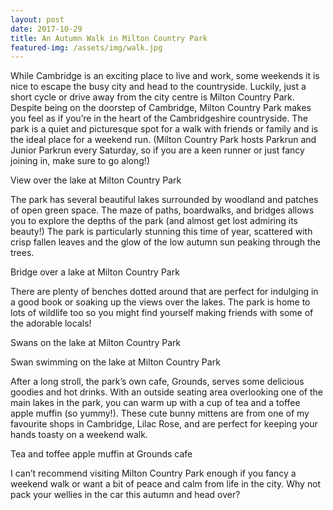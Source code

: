 ```yaml
---
layout: post
date: 2017-10-29
title: An Autumn Walk in Milton Country Park
featured-img: /assets/img/walk.jpg
---
```


While Cambridge is an exciting place to live and work, some weekends it is nice to escape the busy city and head to the countryside. Luckily, just a short cycle or drive away from the city centre is Milton Country Park. Despite being on the doorstep of Cambridge, Milton Country Park makes you feel as if you’re in the heart of the Cambridgeshire countryside. The park is a quiet and picturesque spot for a walk with friends or family and is the ideal place for a weekend run. (Milton Country Park hosts Parkrun and Junior Parkrun every Saturday, so if you are a keen runner or just fancy joining in, make sure to go along!)

View over the lake at Milton Country Park

The park has several beautiful lakes surrounded by woodland and patches of open green space. The maze of paths, boardwalks, and bridges allows you to explore the depths of the park (and almost get lost admiring its beauty!) The park is particularly stunning this time of year, scattered with crisp fallen leaves and the glow of the low autumn sun peaking through the trees.

Bridge over a lake at Milton Country Park

There are plenty of benches dotted around that are perfect for indulging in a good book or soaking up the views over the lakes. The park is home to lots of wildlife too so you might find yourself making friends with some of the adorable locals!

Swans on the lake at Milton Country Park

Swan swimming on the lake at Milton Country Park

After a long stroll, the park’s own cafe, Grounds, serves some delicious goodies and hot drinks. With an outside seating area overlooking one of the main lakes in the park, you can warm up with a cup of tea and a toffee apple muffin (so yummy!). These cute bunny mittens are from one of my favourite shops in Cambridge, Lilac Rose, and are perfect for keeping your hands toasty on a weekend walk.

Tea and toffee apple muffin at Grounds cafe

I can’t recommend visiting Milton Country Park enough if you fancy a weekend walk or want a bit of peace and calm from life in the city. Why not pack your wellies in the car this autumn and head over?
